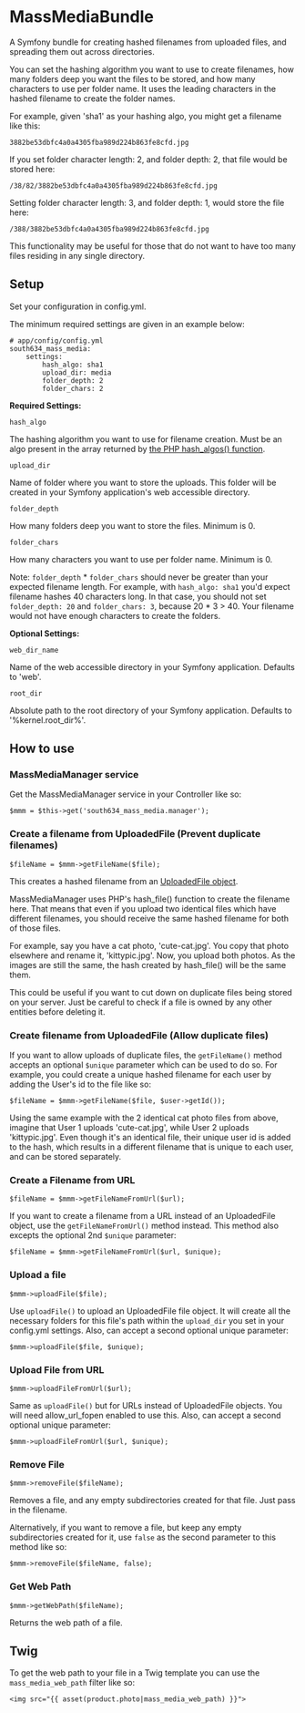 # MassMediaBundle
A Symfony bundle for creating hashed filenames from uploaded files, and spreading them out across directories.

You can set the hashing algorithm you want to use to create filenames, how many folders deep you want the files to be stored, and how many characters to use per folder name. It uses the leading characters in the hashed filename to create the folder names.

For example, given 'sha1' as your hashing algo, you might get a filename like this:

`3882be53dbfc4a0a4305fba989d224b863fe8cfd.jpg`

If you set folder character length: 2, and folder depth: 2, that file would be stored here:

`/38/82/3882be53dbfc4a0a4305fba989d224b863fe8cfd.jpg`

Setting folder character length: 3, and folder depth: 1, would store the file here:

`/388/3882be53dbfc4a0a4305fba989d224b863fe8cfd.jpg`

This functionality may be useful for those that do not want to have too many files residing in any single directory.

## Setup

Set your configuration in config.yml.

The minimum required settings are given in an example below:
```
# app/config/config.yml
south634_mass_media:
    settings:
        hash_algo: sha1
        upload_dir: media        
        folder_depth: 2
        folder_chars: 2
```

**Required Settings:**

`hash_algo`

The hashing algorithm you want to use for filename creation. Must be an algo present in the array returned by [the PHP hash_algos() function](http://php.net/manual/en/function.hash-algos.php).

`upload_dir`

Name of folder where you want to store the uploads. This folder will be created in your Symfony application's web accessible directory.

`folder_depth`

How many folders deep you want to store the files. Minimum is 0.

`folder_chars` 

How many characters you want to use per folder name. Minimum is 0.

Note: `folder_depth` * `folder_chars` should never be greater than your expected filename length. For example, with `hash_algo: sha1` you'd expect filename hashes 40 characters long. In that case, you should not set `folder_depth: 20` and `folder_chars: 3`, because 20 * 3 > 40. Your filename would not have enough characters to create the folders.

**Optional Settings:**

`web_dir_name`

Name of the web accessible directory in your Symfony application. Defaults to 'web'.

`root_dir`

Absolute path to the root directory of your Symfony application. Defaults to '%kernel.root_dir%'.

How to use
------

### MassMediaManager service

Get the MassMediaManager service in your Controller like so:

```
$mmm = $this->get('south634_mass_media.manager');
```

### Create a filename from UploadedFile (Prevent duplicate filenames)

```
$fileName = $mmm->getFileName($file);
```

This creates a hashed filename from an [UploadedFile object](http://api.symfony.com/2.3/Symfony/Component/HttpFoundation/File/UploadedFile.html).

MassMediaManager uses PHP's hash_file() function to create the filename here. That means that even if you upload two identical files which have different filenames, you should receive the same hashed filename for both of those files.

For example, say you have a cat photo, 'cute-cat.jpg'. You copy that photo elsewhere and rename it, 'kittypic.jpg'. Now, you upload both photos. As the images are still the same, the hash created by hash_file() will be the same them.

This could be useful if you want to cut down on duplicate files being stored on your server. Just be careful to check if a file is owned by any other entities before deleting it.

### Create filename from UploadedFile (Allow duplicate files)

If you want to allow uploads of duplicate files, the `getFileName()` method accepts an optional `$unique` parameter which can be used to do so. For example, you could create a unique hashed filename for each user by adding the User's id to the file like so:

```
$fileName = $mmm->getFileName($file, $user->getId());
```

Using the same example with the 2 identical cat photo files from above, imagine that User 1 uploads 'cute-cat.jpg', while User 2 uploads 'kittypic.jpg'. Even though it's an identical file, their unique user id is added to the hash, which results in a different filename that is unique to each user, and can be stored separately.


### Create a Filename from URL

```
$fileName = $mmm->getFileNameFromUrl($url);
```

If you want to create a filename from a URL instead of an UploadedFile object, use the `getFileNameFromUrl()` method instead. This method also excepts the optional 2nd `$unique` parameter:

```
$fileName = $mmm->getFileNameFromUrl($url, $unique);
```

### Upload a file

```
$mmm->uploadFile($file);
```

Use `uploadFile()` to upload an UploadedFile file object. It will create all the necessary folders for this file's path within the `upload_dir` you set in your config.yml settings. Also, can accept a second optional unique parameter:

```
$mmm->uploadFile($file, $unique);
```


### Upload File from URL

```
$mmm->uploadFileFromUrl($url);
```

Same as `uploadFile()` but for URLs instead of UploadedFile objects. You will need allow_url_fopen enabled to use this. Also, can accept a second optional unique parameter:

```
$mmm->uploadFileFromUrl($url, $unique);
```


### Remove File

```
$mmm->removeFile($fileName);
```

Removes a file, and any empty subdirectories created for that file. Just pass in the filename.

Alternatively, if you want to remove a file, but keep any empty subdirectories created for it, use `false` as the second parameter to this method like so:

```
$mmm->removeFile($fileName, false);
```

### Get Web Path

```
$mmm->getWebPath($fileName);
```

Returns the web path of a file.


Twig
------

To get the web path to your file in a Twig template you can use the `mass_media_web_path` filter like so:

```
<img src="{{ asset(product.photo|mass_media_web_path) }}">
```
